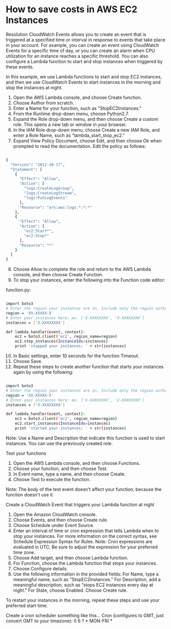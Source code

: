 # How to save costs in AWS EC2 Instances

Resolution
CloudWatch Events allows you to create an event that is triggered at a specified time or interval in response to events that take place in your account. For example, you can create an event using CloudWatch Events for a specific time of day, or you can create an alarm when CPU utilization for an instance reaches a specific threshold. You can also configure a Lambda function to start and stop instances when triggered by these events.

In this example, we use Lambda functions to start and stop EC2 instances, and then we use CloudWatch Events to start instances in the morning and stop the instances at night.

1.    Open the AWS Lambda console, and choose Create function.
2.    Choose Author from scratch.
3.    Enter a Name for your function, such as "StopEC2Instances."
4.    From the Runtime drop-down menu, choose Python2.7.
5.    Expand the Role drop-down menu, and then choose Create a custom role. This opens a new tab or window in your browser.
6.    In the IAM Role drop-down menu, choose Create a new IAM Role, and enter a Role Name, such as “lambda_start_stop_ec2."
7.    Expand View Policy Document, choose Edit, and then choose Ok when prompted to read the documentation. Edit the policy as follows:

```sh

{
  "Version": "2012-10-17",
  "Statement": [
    {
      "Effect": "Allow",
      "Action": [
        "logs:CreateLogGroup",
        "logs:CreateLogStream",
        "logs:PutLogEvents"
      ],
      "Resource": "arn:aws:logs:*:*:*"
    },
    {
      "Effect": "Allow",
      "Action": [
        "ec2:Start*",
        "ec2:Stop*"
      ],
      "Resource": "*"
    }
  ]
}

```


8.    Choose Allow to complete the role and return to the AWS Lambda console, and then choose Create Function.
9.    To stop your instances, enter the following into the Function code editor:


function.py:
```sh

import boto3
# Enter the region your instances are in. Include only the region without specifying Availability Zone; e.g., 'us-east-1'
region = 'XX-XXXXX-X'
# Enter your instances here: ex. ['X-XXXXXXXX', 'X-XXXXXXXX']
instances = ['X-XXXXXXXX']

def lambda_handler(event, context):
    ec2 = boto3.client('ec2', region_name=region)
    ec2.stop_instances(InstanceIds=instances)
    print 'stopped your instances: ' + str(instances)

```

10.  In Basic settings, enter 10 seconds for the function Timeout.
11.  Choose Save.
12.  Repeat these steps to create another function that starts your instances again by using the following:
```sh

import boto3
# Enter the region your instances are in. Include only the region without specifying Availability Zone; e.g.; 'us-east-1'
region = 'XX-XXXXX-X'
# Enter your instances here: ex. ['X-XXXXXXXX', 'X-XXXXXXXX']
instances = ['X-XXXXXXXX']

def lambda_handler(event, context):
    ec2 = boto3.client('ec2', region_name=region)
    ec2.start_instances(InstanceIds=instances)
    print 'started your instances: ' + str(instances)


```



Note: Use a Name and Description that indicate this function is used to start instances. You can use the previously created role.

Test your functions

1.    Open the AWS Lambda console, and then choose Functions.
2.    Choose your function, and then choose Test.
3.    In Event name, type a name, and then choose Create.
4.    Choose Test to execute the function.

Note: The body of the test event doesn't affect your function, because the function doesn't use it.

Create a CloudWatch Event that triggers your Lambda function at night

1.    Open the Amazon CloudWatch console.
2.    Choose Events, and then choose Create rule.
3.    Choose Schedule under Event Source.
4.    Enter an interval of time or cron expression that tells Lambda when to stop your instances. For more information on the correct syntax, see Schedule Expression Syntax for Rules.
Note: Cron expressions are evaluated in UTC. Be sure to adjust the expression for your preferred time zone.
5.    Choose Add target, and then choose Lambda function.
6.    For Function, choose the Lambda function that stops your instances.
7.    Choose Configure details.
8.    Use the following information in the provided fields:
       For Name, type a meaningful name, such as "StopEC2Instances."
       For Description, add a meaningful description, such as “stops EC2 instances every day at night.”
       For State, choose Enabled.
       Choose Create rule.

To restart your instances in the morning, repeat these steps and use your preferred start time.


Create a cron scheduler something like this...
Cron (configures to GMT, just convert GMT to your timezone):
0 6 ? * MON-FRI *
